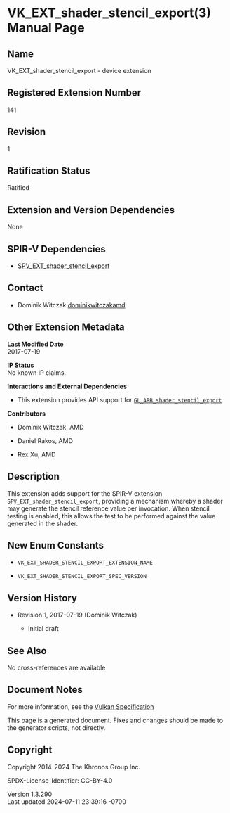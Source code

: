 # VK_EXT_shader_stencil_export(3) Manual Page

## Name

VK_EXT_shader_stencil_export - device extension



## <a href="#_registered_extension_number" class="anchor"></a>Registered Extension Number

141

## <a href="#_revision" class="anchor"></a>Revision

1

## <a href="#_ratification_status" class="anchor"></a>Ratification Status

Ratified

## <a href="#_extension_and_version_dependencies" class="anchor"></a>Extension and Version Dependencies

None

## <a href="#_spir_v_dependencies" class="anchor"></a>SPIR-V Dependencies

- [SPV_EXT_shader_stencil_export](https://htmlpreview.github.io/?https://github.com/KhronosGroup/SPIRV-Registry/blob/main/extensions/EXT/SPV_EXT_shader_stencil_export.html)

## <a href="#_contact" class="anchor"></a>Contact

- Dominik Witczak <a
  href="https://github.com/KhronosGroup/Vulkan-Docs/issues/new?body=%5BVK_EXT_shader_stencil_export%5D%20@dominikwitczakamd%0A*Here%20describe%20the%20issue%20or%20question%20you%20have%20about%20the%20VK_EXT_shader_stencil_export%20extension*"
  target="_blank" rel="nofollow noopener"><em></em>dominikwitczakamd</a>

## <a href="#_other_extension_metadata" class="anchor"></a>Other Extension Metadata

**Last Modified Date**  
2017-07-19

**IP Status**  
No known IP claims.

**Interactions and External Dependencies**  
- This extension provides API support for
  [`GL_ARB_shader_stencil_export`](https://registry.khronos.org/OpenGL/extensions/ARB/ARB_shader_stencil_export.txt)

**Contributors**  
- Dominik Witczak, AMD

- Daniel Rakos, AMD

- Rex Xu, AMD

## <a href="#_description" class="anchor"></a>Description

This extension adds support for the SPIR-V extension
`SPV_EXT_shader_stencil_export`, providing a mechanism whereby a shader
may generate the stencil reference value per invocation. When stencil
testing is enabled, this allows the test to be performed against the
value generated in the shader.

## <a href="#_new_enum_constants" class="anchor"></a>New Enum Constants

- `VK_EXT_SHADER_STENCIL_EXPORT_EXTENSION_NAME`

- `VK_EXT_SHADER_STENCIL_EXPORT_SPEC_VERSION`

## <a href="#_version_history" class="anchor"></a>Version History

- Revision 1, 2017-07-19 (Dominik Witczak)

  - Initial draft

## <a href="#_see_also" class="anchor"></a>See Also

No cross-references are available

## <a href="#_document_notes" class="anchor"></a>Document Notes

For more information, see the <a
href="https://registry.khronos.org/vulkan/specs/1.3-extensions/html/vkspec.html#VK_EXT_shader_stencil_export"
target="_blank" rel="noopener">Vulkan Specification</a>

This page is a generated document. Fixes and changes should be made to
the generator scripts, not directly.

## <a href="#_copyright" class="anchor"></a>Copyright

Copyright 2014-2024 The Khronos Group Inc.

SPDX-License-Identifier: CC-BY-4.0

Version 1.3.290  
Last updated 2024-07-11 23:39:16 -0700
